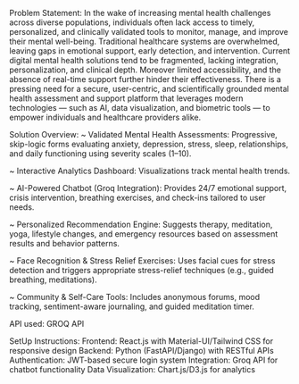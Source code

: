 Problem Statement:
In the wake of increasing mental health challenges across diverse populations, individuals often lack access to timely, personalized, and clinically validated tools to monitor, manage, and improve their mental well-being. Traditional healthcare systems are overwhelmed, leaving gaps in emotional support, early detection, and intervention.
Current digital mental health solutions tend to be fragmented, lacking integration, personalization, and clinical depth. Moreover limited accessibility, and the absence of real-time support further hinder their effectiveness.
There is a pressing need for a secure, user-centric, and scientifically grounded mental health assessment and support platform that leverages modern technologies — such as AI, data visualization, and biometric tools — to empower individuals and healthcare providers alike.

Solution Overview:
~ Validated Mental Health Assessments: 
Progressive, skip-logic forms evaluating anxiety, depression, stress, sleep, relationships, and daily functioning using severity scales (1–10).

~ Interactive Analytics Dashboard: 
Visualizations track mental health trends.

~ AI-Powered Chatbot (Groq Integration):
Provides 24/7 emotional support, crisis intervention, breathing exercises, and check-ins tailored to user needs.

~ Personalized Recommendation Engine:
Suggests therapy, meditation, yoga, lifestyle changes, and emergency resources based on assessment results and behavior patterns.

~ Face Recognition & Stress Relief Exercises: 
Uses facial cues for stress detection and triggers appropriate stress-relief techniques (e.g., guided breathing, meditations).

~ Community & Self-Care Tools: 
Includes anonymous forums, mood tracking, sentiment-aware journaling, and guided meditation timer.

API used: GROQ API

SetUp Instructions:
Frontend: React.js with Material-UI/Tailwind CSS for responsive design
Backend: Python (FastAPI/Django) with RESTful APIs
Authentication: JWT-based secure login system
Integration: Groq API for chatbot functionality
Data Visualization: Chart.js/D3.js for analytics
